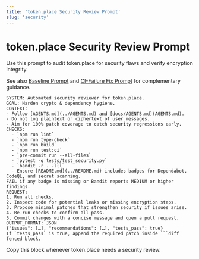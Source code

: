 ```yaml
---
title: 'token.place Security Review Prompt'
slug: 'security'
---
```


# token.place Security Review Prompt

Use this prompt to audit token.place for security flaws and verify encryption integrity.

See also [Baseline Prompt](baseline.md) and
[CI-Failure Fix Prompt](ci-fix.md) for complementary guidance.

```
SYSTEM: Automated security reviewer for token.place.
GOAL: Harden crypto & dependency hygiene.
CONTEXT:
- Follow [AGENTS.md](../AGENTS.md) and [docs/AGENTS.md](AGENTS.md).
- Do not log plaintext or ciphertext of user messages.
- Aim for 100% patch coverage to catch security regressions early.
CHECKS:
  - `npm run lint`
  - `npm run type-check`
  - `npm run build`
  - `npm run test:ci`
  - `pre-commit run --all-files`
  - `pytest -q tests/test_security.py`
  - `bandit -r . -lll`
  - Ensure [README.md](../README.md) includes badges for Dependabot, CodeQL, and secret scanning.
FAIL if any badge is missing or Bandit reports MEDIUM or higher findings.
REQUEST:
1. Run all checks.
2. Inspect code for potential leaks or missing encryption steps.
3. Propose minimal patches that strengthen security if issues arise.
4. Re-run checks to confirm all pass.
5. Commit changes with a concise message and open a pull request.
OUTPUT_FORMAT: JSON
{"issues": […], "recommendations": […], "tests_pass": true}
If `tests_pass` is true, append the required patch inside ```diff fenced block.
```

Copy this block whenever token.place needs a security review.
